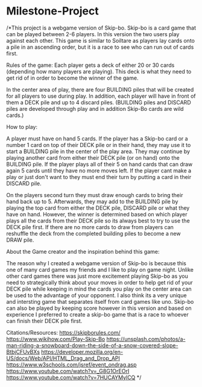 # Milestone-Project
/*This project is a webgame version of Skip-bo. Skip-bo is a card game that can be played between 2-6 players. 
In this version the two users play against each other. 
This game is similar to Soiltare as players lay cards onto a pile in an ascending order, but it is a race to see who can run out of cards first.

Rules of the game: 
Each player gets a deck of either 20 or 30 cards (depending how many players are playing). This deck is what they need to get rid of in order to become the winner of the game. 

In the center area of play, there are four BUILDING piles that will be created for all players to use during play. In addition, each player will have in front of them a DECK pile and up to 4 discard piles. (BUILDING piles and DISCARD piles are developed through play and in addition Skip-Bo cards are wild cards.)

How to play:

A player must have on hand 5 cards. If the player has a Skip-bo card or a number 1 card on top of their DECK pile or in their hand, they may use it to start a BUILDING pile in the center of the play area. They may continue by playing another card from either their DECK pile (or on hand) onto the BUILDING pile. If the player plays all of their 5 on hand cards that can draw again 5 cards until they have no more moves left. If the player cant make a play or just don't want to they must end their turn by putting a card in their DISCARD pile. 

On the players second turn they must draw enough cards to bring their hand back up to 5. Afterwards, they may add to the BUILDING pile by playing the top card from either the DECK pile, DISCARD pile or what they have on hand. However, the winner is determined based on which player plays all the cards from their DECK pile so its always best to try to use the DECK pile first. If there are no more cards to draw from players can reshuffle the deck from the completed building piles to become a new DRAW pile. 

About the Game creator and the inspiration behind this game:

The reason why I created a webgame version of Skip-bo is because this one of many card games my friends and I like to play on game night. Unlike other card games there was just more excitement playing Skip-bo as you need to strategically think about your moves in order to help get rid of your DECK pile while keeping in mind the cards you play on the center area can be used to the advantage of your opponent. I also think its a very unique and intersting game that separates itself from card games like uno. Skip-bo can also be played by keeping score however in this version and based on experience I preferred to create a skip-bo game that is a race to whoever can finish their DECK pile first. 

Citations/Resources:
https://skipborules.com/
https://www.wikihow.com/Play-Skip-Bo
https://unsplash.com/photos/a-man-riding-a-snowboard-down-the-side-of-a-snow-covered-slope-BtbjCFUvBXs
https://developer.mozilla.org/en-US/docs/Web/API/HTML_Drag_and_Drop_API
https://www.w3schools.com/jsref/event_ondrag.asp
https://www.youtube.com/watch?v=_G8G1OrEOrI
https://www.youtube.com/watch?v=7HUCAYMylCQ
*/
